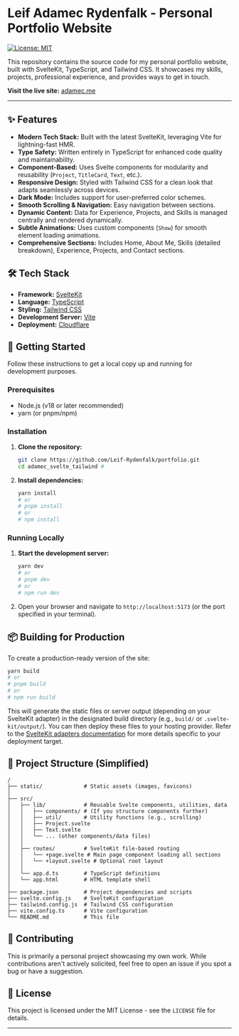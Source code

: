 # Leif Adamec Rydenfalk - Personal Portfolio Website

[![License: MIT](https://img.shields.io/badge/License-MIT-yellow.svg)](https://opensource.org/licenses/MIT) 

This repository contains the source code for my personal portfolio website, built with SvelteKit, TypeScript, and Tailwind CSS. It showcases my skills, projects, professional experience, and provides ways to get in touch.

**Visit the live site:** [adamec.me](https://adamec.me/) 

---

## ✨ Features

*   **Modern Tech Stack:** Built with the latest SvelteKit, leveraging Vite for lightning-fast HMR.
*   **Type Safety:** Written entirely in TypeScript for enhanced code quality and maintainability.
*   **Component-Based:** Uses Svelte components for modularity and reusability (`Project`, `TitleCard`, `Text`, etc.).
*   **Responsive Design:** Styled with Tailwind CSS for a clean look that adapts seamlessly across devices.
*   **Dark Mode:** Includes support for user-preferred color schemes.
*   **Smooth Scrolling & Navigation:** Easy navigation between sections.
*   **Dynamic Content:** Data for Experience, Projects, and Skills is managed centrally and rendered dynamically.
*   **Subtle Animations:** Uses custom components (`Show`) for smooth element loading animations.
*   **Comprehensive Sections:** Includes Home, About Me, Skills (detailed breakdown), Experience, Projects, and Contact sections.

## 🛠 Tech Stack

*   **Framework:** [SvelteKit](https://kit.svelte.dev/)
*   **Language:** [TypeScript](https://www.typescriptlang.org/)
*   **Styling:** [Tailwind CSS](https://tailwindcss.com/)
*   **Development Server:** [Vite](https://vitejs.dev/)
*   **Deployment:** [Cloudflare](https://www.cloudflare.com/)

## 🚀 Getting Started

Follow these instructions to get a local copy up and running for development purposes.

### Prerequisites

*   Node.js (v18 or later recommended)
*   yarn (or pnpm/npm)

### Installation

1.  **Clone the repository:**
    ```bash
    git clone https://github.com/Leif-Rydenfalk/portfolio.git 
    cd adamec_svelte_tailwind #
    ```

2.  **Install dependencies:**
    ```bash
    yarn install
    # or
    # pnpm install
    # or
    # npm install
    ```

### Running Locally

1.  **Start the development server:**
    ```bash
    yarn dev
    # or
    # pnpm dev
    # or
    # npm run dev
    ```

2.  Open your browser and navigate to `http://localhost:5173` (or the port specified in your terminal).

## 📦 Building for Production

To create a production-ready version of the site:

```bash
yarn build
# or
# pnpm build
# or
# npm run build
```

This will generate the static files or server output (depending on your SvelteKit adapter) in the designated build directory (e.g., `build/` or `.svelte-kit/output/`). You can then deploy these files to your hosting provider. Refer to the [SvelteKit adapters documentation](https://kit.svelte.dev/docs/adapters) for more details specific to your deployment target.

## 📁 Project Structure (Simplified)

```
/
├── static/             # Static assets (images, favicons)
│
├── src/
│   ├── lib/            # Reusable Svelte components, utilities, data
│   │   ├── components/ # (If you structure components further)
│   │   ├── util/       # Utility functions (e.g., scrolling)
│   │   ├── Project.svelte
│   │   ├── Text.svelte
│   │   └── ... (other components/data files)
│   │
│   ├── routes/         # SvelteKit file-based routing
│   │   └── +page.svelte # Main page component loading all sections
│   │   └── +layout.svelte # Optional root layout
│   │
│   └── app.d.ts        # TypeScript definitions
│   └── app.html        # HTML template shell
│
├── package.json        # Project dependencies and scripts
├── svelte.config.js    # SvelteKit configuration
├── tailwind.config.js  # Tailwind CSS configuration
├── vite.config.ts      # Vite configuration
└── README.md           # This file
```

## 🙏 Contributing

This is primarily a personal project showcasing my own work. While contributions aren't actively solicited, feel free to open an issue if you spot a bug or have a suggestion.

## 📄 License

This project is licensed under the MIT License - see the `LICENSE` file for details.

---

